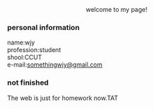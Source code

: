 <center>welcome to my page!</center>


### personal information
name:wjy<br/>
profession:student<br/>
shool:CCUT<br/>
e-mail:somethingwjy@gmail.com<br/>
### not finished
The web is just for homework now.TAT<br/>
